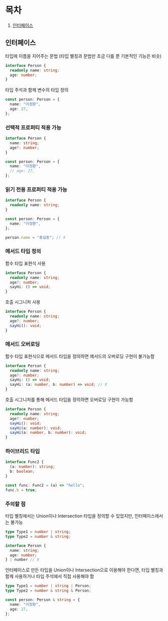 # 목차

1. [인터페이스](#인터페이스)

## 인터페이스

타입에 이름을 지어주는 문법 (타입 별칭과 문법만 조금 다를 뿐 기본적인 기능은 비슷)

```typescript
interface Person {
  readonly name: string;
  age: number;
}
```

타입 주석과 함께 변수의 타입 정의

```typescript
const person: Person = {
  name: "이정환",
  age: 27,
};
```

### 선택적 프로퍼티 적용 가능

```typescript
interface Person {
  name: string;
  age?: number;
}

const person: Person = {
  name: "이정환",
  // age: 27,
};
```

### 읽기 전용 프로퍼티 적용 가능

```typescript
interface Person {
  readonly name: string;
}

const person: Person = {
  name: "이정환",
};

person.name = "홍길동"; // X
```

### 메서드 타입 정의

함수 타입 표현식 사용

```typescript
interface Person {
  readonly name: string;
  age?: number;
  sayHi: () => void;
}
```

호출 시그니처 사용

```typescript
interface Person {
  readonly name: string;
  age?: number;
  sayHi(): void;
}
```

### 메서드 오버로딩

함수 타입 표현식으로 메서드 타입을 정의하면 메서드의 오버로딩 구현이 불가능함

```typescript
interface Person {
  readonly name: string;
  age?: number;
  sayHi: () => void;
  sayHi: (a: number, b: number) => void; // X
}
```

호출 시그니처를 통해 메서드 타입을 정의하면 오버로딩 구현이 가능함

```typescript
interface Person {
  readonly name: string;
  age?: number;
  sayHi(): void;
  sayHi(a: number): void;
  sayHi(a: number, b: number): void;
}
```

### 하이브리드 타입

```typescript
interface Func2 {
  (a: number): string;
  b: boolean;
}

const func: Func2 = (a) => "hello";
func.b = true;
```

### 주의할 점

타입 별칭에서는 Union이나 Intersection 타입을 정의할 수 있었지만, 인터페이스에서는 불가능

```typescript
type Type1 = number | string;
type Type2 = number & string;

interface Person {
  name: string;
  age: number;
} | number // X
```

인터페이스로 만든 타입을 Union이나 Intersection으로 이용해야 한다면, 타입 별칭과 함께 사용하거나 타입 주석에서 직접 사용해야 함

```typescript
type Type1 = number | string | Person;
type Type2 = number & string & Person;

const person: Person & string = {
  name: "이정환",
  age: 27,
};
```
